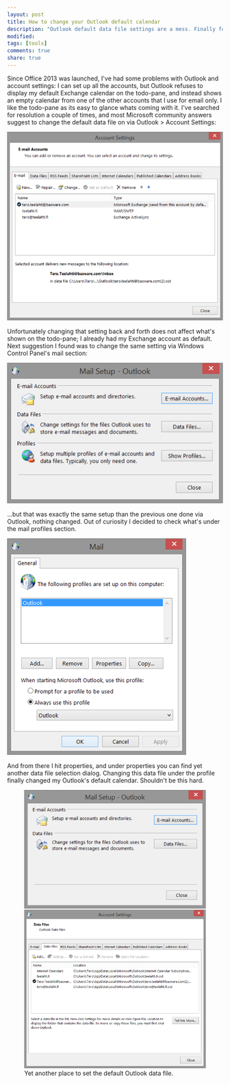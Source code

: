 ```yaml
---
layout: post
title: How to change your Outlook default calendar
description: "Outlook default data file settings are a mess. Finally found a way to change the calendar that is shown on the todo-pane."
modified:
tags: [tools]
comments: true
share: true
---
```


Since Office 2013 was launched, I've had some problems with Outlook and account settings: I can set up all the accounts, but Outlook refuses to display my default Exchange calendar on the todo-pane, and instead shows an empty calendar from one of the other accounts that I use for email only. I like the todo-pane as its easy to glance whats coming with it. I've searched for resolution a couple of times, and most Microsoft community answers suggest to change the default data file on via Outlook > Account Settings:

![Outlook default data file settings](/images/2014-08-06-outlook-default-data-file.PNG)

Unfortunately changing that setting back and forth does not affect what's shown on the todo-pane; I already had my Exchange account as default. Next suggestion I found was to change the same setting via Windows Control Panel's mail section: 

![Control panel mail settings](/images/2014-08-06-control-panel-mail-settings.PNG)

...but that was exactly the same setup than the previous one done via Outlook, nothing changed. Out of curiosity I decided to check what's under the mail profiles section. 

![Control panel mail profiles](/images/2014-08-06-control-panel-mail-profiles.PNG)

And from there I hit properties, and under properties you can find yet another data file selection dialog. Changing this data file under the profile finally changed my Outlook's default calendar. Shouldn't be this hard. 

<figure class="half">
	<img src="/images/2014-08-06-control-panel-mail-profiles-setup.PNG" alt="Control panel mail setup for a profile">
	<img src="/images/2014-08-06-control-panel-mail-profiles-default-data-file.PNG" alt="Default data file for a profile">
	<figcaption>Yet another place to set the default Outlook data file.</figcaption>
</figure>

